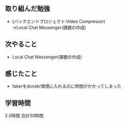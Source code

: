 ## 取り組んだ勉強
- (バックエンドプロジェクト:Video Compressor)<br>
  →Local Chat Messenger(課題の作成)
  

## 次やること 
- Local Chat Messenger(課題の作成)

## 感じたこと
- fakerをdocekr環境に入れるのに時間がかかってしまった
## 学習時間
2.5時間
合計30時間
